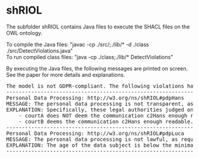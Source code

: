 # shRIOL
<!-- This repository contains the OWL and SHACL files commented in the paper "Compliance checking in reified I/O logic via SHACL" submitted to ICAIL 2021. -->

The subfolder shRIOL contains Java files to execute the SHACL files on the OWL ontology.

To compile the Java files: "javac -cp ./src/;./lib/* -d ./class ./src/DetectViolations.java"<br>
To run compiled class files: "java -cp ./class;./lib/* DetectViolations"

By executing the Java files, the following messages are printed on screen. See the paper for more details and explanations.

<pre>
The model is not GDPR-compliant. The following violations have been detected:
----------------------------------------------------------------------------------------------
Personal Data Processing: http://w3.org/ns/shRIOL#pdpHans
MESSAGE: The personal data processing is not transparent, as required/defined by Article 12 of the GDPR
EXPLANATION: Specifically, these legal authorities judged one or more communications related to pdpHans as follows:
	- courtA does NOT deem the communication c2Hans enough readable.
	- courtB deems the communication c2Hans enough readable.
----------------------------------------------------------------------------------------------
Personal Data Processing: http://w3.org/ns/shRIOL#pdpLuca
MESSAGE: The personal data processing is not lawful, as required by Art.5(1)(a) and defined by Art.6 of the GDPR.
EXPLANATION: The age of the data subject is below the minimal age for consent in his/her Member State. See Art.8(1) of the GDPR.
----------------------------------------------------------------------------------------------
</pre>
